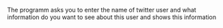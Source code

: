 The programm asks you to enter the name of twitter user
and what information do you want to see about this user and shows this information
